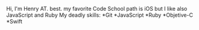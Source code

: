 Hi, I'm Henry AT. best.
my favorite Code School path is iOS but I like also JavaScript and Ruby
My deadly skills:
*Git
*JavaScript
*Ruby
*Objetive-C
*Swift
